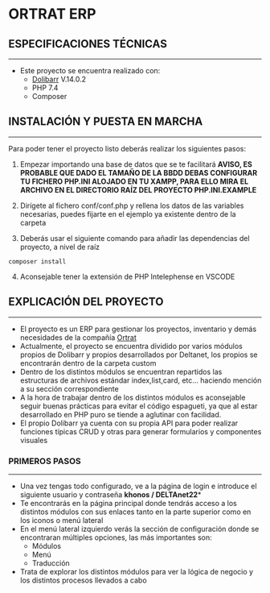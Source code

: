 # ORTRAT ERP 

## ESPECIFICACIONES TÉCNICAS
---
- Este proyecto se encuentra realizado con:
  - [Dolibarr](https://www.dolibarr.es/) V.14.0.2
  - PHP 7.4
  - Composer

## INSTALACIÓN Y PUESTA EN MARCHA
---
Para poder tener el proyecto listo deberás realizar los siguientes pasos:

1.  Empezar importando una base de datos que se te facilitará **AVISO, ES PROBABLE QUE DADO EL TAMAÑO DE LA BBDD DEBAS CONFIGURAR TU FICHERO PHP.INI ALOJADO EN TU XAMPP, PARA ELLO MIRA EL ARCHIVO EN EL DIRECTORIO RAÍZ DEL PROYECTO PHP.INI.EXAMPLE**

2. Dirígete al fichero conf/conf.php y rellena los datos de las variables necesarias, puedes fijarte en el ejemplo ya existente dentro de la carpeta

3. Deberás usar el siguiente comando para añadir las dependencias del proyecto, a nivel de raíz 
```
composer install
```

4. Aconsejable tener la extensión de PHP Intelephense en VSCODE

## EXPLICACIÓN DEL PROYECTO
---
- El proyecto es un ERP para gestionar los proyectos, inventario y demás necesidades de la compañía [Ortrat](http://ortrat.es/es/)
- Actualmente, el proyecto se encuentra dividido por varios módulos propios de Dolibarr y propios desarrollados por Deltanet, los propios se encontrarán dentro de la carpeta custom
- Dentro de los distintos módulos se encuentran repartidos las estructuras de archivos estándar index,list,card, etc... haciendo mención a su sección correspondiente
- A la hora de trabajar dentro de los distintos módulos es aconsejable seguir buenas prácticas para evitar el código espagueti, ya que al estar desarrollado en PHP puro se tiende a aglutinar con facilidad.
- El propio Dolibarr ya cuenta con su propia API para poder realizar funciones típicas CRUD y otras para generar formularios y componentes visuales

### PRIMEROS PASOS
---
- Una vez tengas todo configurado, ve a la página de login e introduce el siguiente usuario y contraseña **khonos / DELTAnet22***
- Te encontrarás en la página principal donde tendrás acceso a los distintos módulos con sus enlaces tanto en la parte superior como en los iconos o menú lateral 
- En el menú lateral izquierdo verás la sección de configuración donde se encontraran múltiples opciones, las más importantes son:
  - Módulos
  - Menú
  - Traducción
- Trata de explorar los distintos módulos para ver la lógica de negocio y los distintos procesos llevados a cabo  

